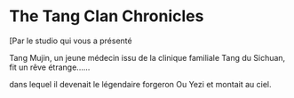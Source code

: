 # The Tang Clan Chronicles
[Par le studio qui vous a présenté <The Priest of Corruption>


Tang Mujin, un jeune médecin issu de la clinique familiale Tang du Sichuan, fit un rêve étrange......

dans lequel il devenait le légendaire forgeron Ou Yezi et montait au ciel.